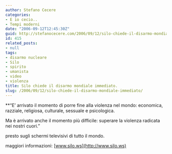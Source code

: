 ```yaml
---
author: Stefano Cecere
categories:
- E io cecio..
- Tempi moderni
date: "2006-09-12T12:45:30Z"
guid: http://stefanocecere.com/2006/09/12/silo-chiede-il-disarmo-mondiale-immediato/
id: 415
related_posts:
- null
tags:
- disarmo nucleare
- Silo
- spirito
- umanista
- video
- violenza
title: Silo chiede il disarmo mondiale immediato.
slug: /2006/09/12/silo-chiede-il-disarmo-mondiale-immediato/
---
```


**&#8220;E&#8217; arrivato il momento di porre fine alla violenza nel mondo: economica, razziale, religiosa, culturale, sessuale e psicologica.</p> 

Ma è arrivato anche il momento più difficile: superare la violenza radicata nei nostri cuori.&#8221;</strong>

presto sugli schermi televisivi di tutto il mondo.

maggiori informazioni: [www.silo.ws](http://www.silo.ws)